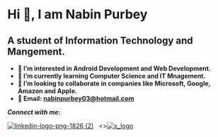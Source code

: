 #  **Hi 👋, I am Nabin Purbey**
## **A student of Information Technology and Mangement.**
- **👀 I’m interested in Android Development and Web Development.**
- **🌱 I’m currently learning Computer Science and IT Mnagement.**
- **💞️ I’m looking to collaborate in companies like Microsoft, Google, Amazon and Apple.**
- **📧 Email: nabinpurbey03@hotmail.com**

***Connect with me:***

[![linkedin-logo-png-1826 (2)](https://user-images.githubusercontent.com/112373792/225286708-113a6b48-07eb-4818-b980-3641883259f2.png)](https://www.linkedin.com/in/nabin-purbey-55961a230/) &nbsp;
<>[![x_logo](https://github.com/nabinpurbey03/nabinpurbey03/assets/112373792/9e1d407a-48b7-426e-afda-5aa27a366d9e)
](https://twitter.com/nabinpurbey03)






<!---
nabinpurbey03/nabinpurbey03 is a ✨ special ✨ repository because its `README.md` (this file) appears on your GitHub profile.
You can click the Preview link to take a look at your changes.
--->
